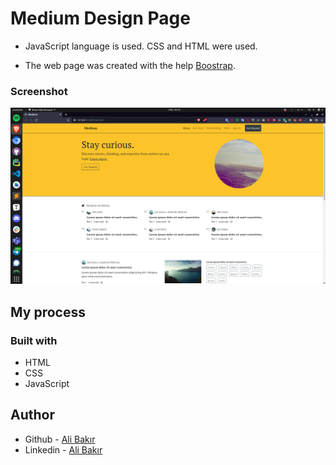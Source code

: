 
# Medium Design Page

* JavaScript language is used. CSS and HTML were used.

* The web page was created with the help <a href="https://getbootstrap.com/" target="_blank">Boostrap</a>.

### Screenshot

![](img/medium.png)


## My process

### Built with

- HTML
- CSS
- JavaScript

## Author

- Github - [Ali Bakır](https://github.com/ali-bakir)
- Linkedin - [Ali Bakır](https://www.linkedin.com/in/ali-bakir/)
